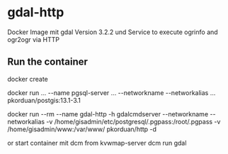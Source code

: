 # gdal-http
Docker Image mit gdal Version 3.2.2 und Service to execute ogrinfo and ogr2ogr via HTTP

## Run the container ##


docker create 

docker run ... --name pgsql-server ... --networkname --networkalias ... pkorduan/postgis:13.1-3.1

docker run --rm --name gdal-http -h gdalcmdserver --networkname --networkalias -v /home/gisadmin/etc/postgresql/.pgpass:/root/.pgpass -v /home/gisadmin/www:/var/www/ pkorduan/http -d

or start container mit dcm from kvwmap-server
dcm run gdal